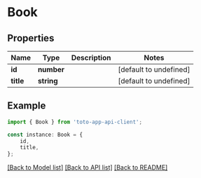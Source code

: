 # Book


## Properties

Name | Type | Description | Notes
------------ | ------------- | ------------- | -------------
**id** | **number** |  | [default to undefined]
**title** | **string** |  | [default to undefined]

## Example

```typescript
import { Book } from 'toto-app-api-client';

const instance: Book = {
    id,
    title,
};
```

[[Back to Model list]](../README.md#documentation-for-models) [[Back to API list]](../README.md#documentation-for-api-endpoints) [[Back to README]](../README.md)
